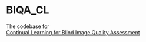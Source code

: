 # BIQA_CL
The codebase for  
[Continual Learning for Blind Image Quality Assessment](https://arxiv.org/abs/2102.09717)

